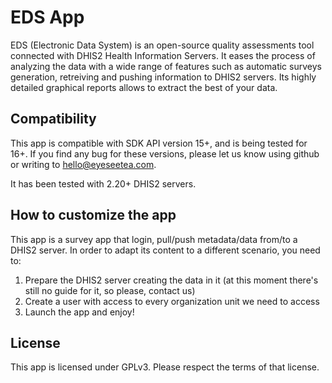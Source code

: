 # EDS App

EDS (Electronic Data System) is an open-source quality assessments tool connected with DHIS2 Health Information Servers. It eases the process of analyzing the data with a wide range of features such as automatic surveys generation, retreiving and pushing information to DHIS2 servers. Its highly detailed graphical reports allows to extract the best of your data.

## Compatibility

This app is compatible with SDK API version 15+, and is being tested for 16+. If you find any bug for these versions, please let us know using github or writing to [hello@eyeseetea.com](mailto:hello@eyeseetea.com). 

It has been tested with 2.20+ DHIS2 servers. 

## How to customize the app

This app is a survey app that login, pull/push metadata/data from/to a DHIS2 server. In order to adapt its content to a different scenario, you need to:

1. Prepare the DHIS2 server creating the data in it (at this moment there's still no guide for it, so please, contact us)
2. Create a user with access to every organization unit we need to access
3. Launch the app and enjoy!

## License

This app is licensed under GPLv3. Please respect the terms of that license.
